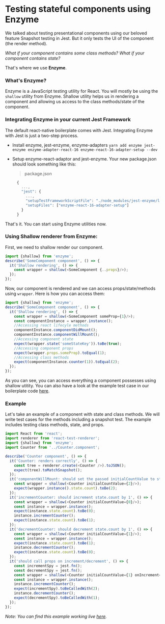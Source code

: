 # Testing stateful components using Enzyme

We talked about testing presentational components using our beloved feature Snapshot testing in Jest. But it only tests the UI of the component (the render method).

_What if your component contains some class methods? What if your component contains state?_

That's where we use __Enzyme__.

### What's Enzyme?

Enzyme is a JavaScript testing utility for React. You will mostly be using the `shallow` utility from Enzyme. Shallow utility helps us in rendering a component and allowing us access to the class methods/state of the component.

### Integrating Enzyme in your current Jest Framework

The default react-native boilerplate comes with Jest. Integrating Enzyme with Jest is just a two-step process.

- Install enzyme, jest-enzyme, enzyme-adapters `yarn add enzyme jest-enzyme enzyme-adapter-react-16 enzyme-react-16-adapter-setup --dev`

- Setup enzyme-react-adaptor and jest-enzyme. Your new package.json should look something like this:

  >package.json

  ```js
    {
      ...,
      "jest": {
        ...,
        "setupTestFrameworkScriptFile": "./node_modules/jest-enzyme/lib/index.js",
        "setupFiles": ["enzyme-react-16-adapter-setup"]
      }
    }
  ```

That's it. You can start using Enzyme utilities now.

### Using Shallow renderer from Enzyme:

First, we need to shallow render our component.

```js
import {shallow} from 'enzyme';
describe('SomeComponent component', () => {
  it('Shallow rendering', () => {
    const wrapper = shallow(<SomeComponent {..props}/>);
  });
});
```

Now, our component is rendered and we can access props/state/methods using `wrapper`. Here is how you can access them:


```js
import {shallow} from 'enzyme';
describe('SomeComponent component', () => {
  it('Shallow rendering', () => {
    const wrapper = shallow(<SomeComponent someProp={1}/>);
    const componentInstance = wrapper.instance();
    //Accessing react lifecyle methods
    componentInstance.componentDidMount();
    componentInstance.componentWillMount();
    //Accessing component state
    expect(wrapper.state('someStateKey')).toBe(true);
    //Accessing component props
    expect(wrapper.props.someProp).toEqual(1);
    //Accessing class methods
    expect(componentInstance.counter(1)).toEqual(2);
  });
});
```

As you can see, you can access everything a component possesses using shallow utitity. You can also have a look at the example test case in our boilerplate code [here]().


### Example

Let's take an example of a component with state and class methods. We will write test cases for the methods including a snapshot test. The example includes testing class methods, state, and props.

```js
import React from 'react';
import renderer from 'react-test-renderer';
import {shallow} from 'enzyme';
import Counter from '../Counter.component';

describe('Counter component', () => {
  it('Counter: renders correctly', () => {
    const tree = renderer.create(<Counter />).toJSON();
    expect(tree).toMatchSnapshot();
  });
  it('componentWillMount: should set the passed initialCountValue to state', () => {
    const wrapper = shallow(<Counter initialCountValue={2}/>);
    expect(wrapper.instance().state.count).toBe(2);
  });
  it('incrementCounter: should increment state.count by 1', () => {
    const wrapper = shallow(<Counter initialCountValue={0}/>);
    const instance = wrapper.instance();
    expect(instance.state.count).toBe(0);
    instance.incrementCounter();
    expect(instance.state.count).toBe(1);
  });
  it('decrementCounter: should decrement state.count by 1', () => {
    const wrapper = shallow(<Counter initialCountValue={1}/>);
    const instance = wrapper.instance();
    expect(instance.state.count).toBe(1);
    instance.decrementCounter();
    expect(instance.state.count).toBe(0);
  });
  it('should call props on increment/decrement', () => {
    const incrementSpy = jest.fn();
    const decrementSpy = jest.fn();
    const wrapper = shallow(<Counter initialCountValue={1} onIncrement={incrementSpy} onDecrement={decrementSpy}/>);
    const instance = wrapper.instance();
    instance.incrementCounter();
    expect(incrementSpy).toBeCalledWith(2);
    instance.decrementCounter();
    expect(decrementSpy).toBeCalledWith(1);
  });
});
```


_Note: You can find this example working live [here](https://github.com/master-atul/react-native-plus-plus-example-demo/tree/master/app/components/Counter)._
